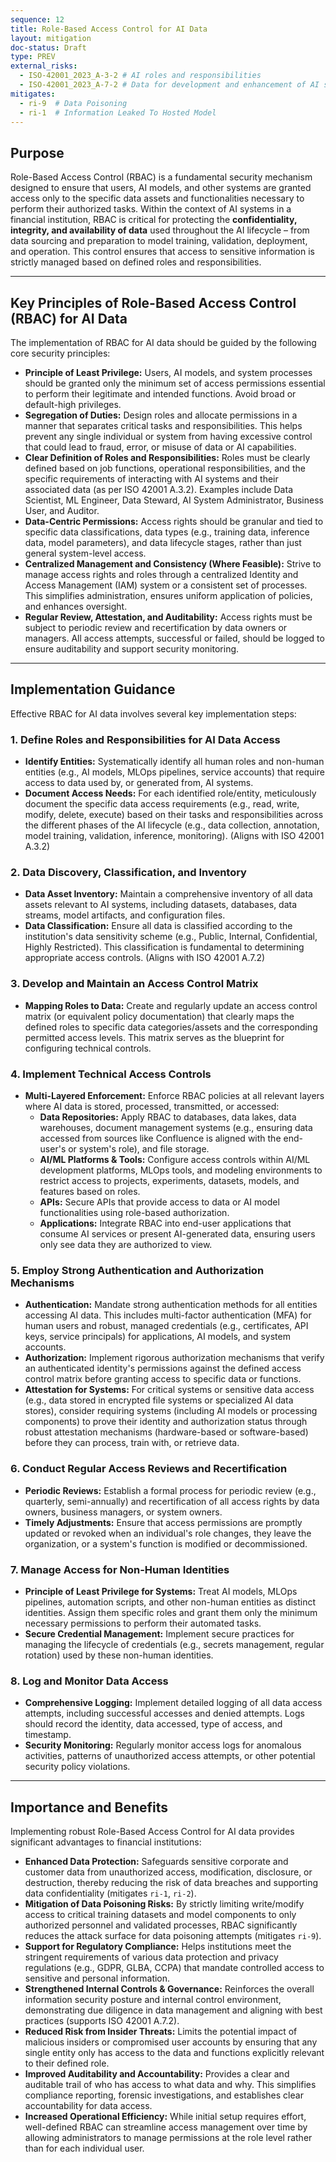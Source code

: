 ```yaml
---
sequence: 12
title: Role-Based Access Control for AI Data
layout: mitigation
doc-status: Draft
type: PREV
external_risks:
  - ISO-42001_2023_A-3-2 # AI roles and responsibilities
  - ISO-42001_2023_A-7-2 # Data for development and enhancement of AI system
mitigates:
  - ri-9  # Data Poisoning
  - ri-1  # Information Leaked To Hosted Model
---
```


## Purpose

Role-Based Access Control (RBAC) is a fundamental security mechanism designed to ensure that users, AI models, and other systems are granted access only to the specific data assets and functionalities necessary to perform their authorized tasks. Within the context of AI systems in a financial institution, RBAC is critical for protecting the **confidentiality, integrity, and availability of data** used throughout the AI lifecycle – from data sourcing and preparation to model training, validation, deployment, and operation. This control ensures that access to sensitive information is strictly managed based on defined roles and responsibilities.

---
## Key Principles of Role-Based Access Control (RBAC) for AI Data

The implementation of RBAC for AI data should be guided by the following core security principles:

* **Principle of Least Privilege:** Users, AI models, and system processes should be granted only the minimum set of access permissions essential to perform their legitimate and intended functions. Avoid broad or default-high privileges.
* **Segregation of Duties:** Design roles and allocate permissions in a manner that separates critical tasks and responsibilities. This helps prevent any single individual or system from having excessive control that could lead to fraud, error, or misuse of data or AI capabilities.
* **Clear Definition of Roles and Responsibilities:** Roles must be clearly defined based on job functions, operational responsibilities, and the specific requirements of interacting with AI systems and their associated data (as per ISO 42001 A.3.2). Examples include Data Scientist, ML Engineer, Data Steward, AI System Administrator, Business User, and Auditor.
* **Data-Centric Permissions:** Access rights should be granular and tied to specific data classifications, data types (e.g., training data, inference data, model parameters), and data lifecycle stages, rather than just general system-level access.
* **Centralized Management and Consistency (Where Feasible):** Strive to manage access rights and roles through a centralized Identity and Access Management (IAM) system or a consistent set of processes. This simplifies administration, ensures uniform application of policies, and enhances oversight.
* **Regular Review, Attestation, and Auditability:** Access rights must be subject to periodic review and recertification by data owners or managers. All access attempts, successful or failed, should be logged to ensure auditability and support security monitoring.

---
## Implementation Guidance

Effective RBAC for AI data involves several key implementation steps:

### 1. Define Roles and Responsibilities for AI Data Access
* **Identify Entities:** Systematically identify all human roles and non-human entities (e.g., AI models, MLOps pipelines, service accounts) that require access to data used by, or generated from, AI systems.
* **Document Access Needs:** For each identified role/entity, meticulously document the specific data access requirements (e.g., read, write, modify, delete, execute) based on their tasks and responsibilities across the different phases of the AI lifecycle (e.g., data collection, annotation, model training, validation, inference, monitoring). (Aligns with ISO 42001 A.3.2)

### 2. Data Discovery, Classification, and Inventory
* **Data Asset Inventory:** Maintain a comprehensive inventory of all data assets relevant to AI systems, including datasets, databases, data streams, model artifacts, and configuration files.
* **Data Classification:** Ensure all data is classified according to the institution's data sensitivity scheme (e.g., Public, Internal, Confidential, Highly Restricted). This classification is fundamental to determining appropriate access controls. (Aligns with ISO 42001 A.7.2)

### 3. Develop and Maintain an Access Control Matrix
* **Mapping Roles to Data:** Create and regularly update an access control matrix (or equivalent policy documentation) that clearly maps the defined roles to specific data categories/assets and the corresponding permitted access levels. This matrix serves as the blueprint for configuring technical controls.

### 4. Implement Technical Access Controls
* **Multi-Layered Enforcement:** Enforce RBAC policies at all relevant layers where AI data is stored, processed, transmitted, or accessed:
    * **Data Repositories:** Apply RBAC to databases, data lakes, data warehouses, document management systems (e.g., ensuring data accessed from sources like Confluence is aligned with the end-user's or system's role), and file storage.
    * **AI/ML Platforms & Tools:** Configure access controls within AI/ML development platforms, MLOps tools, and modeling environments to restrict access to projects, experiments, datasets, models, and features based on roles.
    * **APIs:** Secure APIs that provide access to data or AI model functionalities using role-based authorization.
    * **Applications:** Integrate RBAC into end-user applications that consume AI services or present AI-generated data, ensuring users only see data they are authorized to view.

### 5. Employ Strong Authentication and Authorization Mechanisms
* **Authentication:** Mandate strong authentication methods for all entities accessing AI data. This includes multi-factor authentication (MFA) for human users and robust, managed credentials (e.g., certificates, API keys, service principals) for applications, AI models, and system accounts.
* **Authorization:** Implement rigorous authorization mechanisms that verify an authenticated identity's permissions against the defined access control matrix before granting access to specific data or functions.
* **Attestation for Systems:** For critical systems or sensitive data access (e.g., data stored in encrypted file systems or specialized AI data stores), consider requiring systems (including AI models or processing components) to prove their identity and authorization status through robust attestation mechanisms (hardware-based or software-based) before they can process, train with, or retrieve data.

### 6. Conduct Regular Access Reviews and Recertification
* **Periodic Reviews:** Establish a formal process for periodic review (e.g., quarterly, semi-annually) and recertification of all access rights by data owners, business managers, or system owners.
* **Timely Adjustments:** Ensure that access permissions are promptly updated or revoked when an individual's role changes, they leave the organization, or a system's function is modified or decommissioned.

### 7. Manage Access for Non-Human Identities
* **Principle of Least Privilege for Systems:** Treat AI models, MLOps pipelines, automation scripts, and other non-human entities as distinct identities. Assign them specific roles and grant them only the minimum necessary permissions to perform their automated tasks.
* **Secure Credential Management:** Implement secure practices for managing the lifecycle of credentials (e.g., secrets management, regular rotation) used by these non-human identities.

### 8. Log and Monitor Data Access
* **Comprehensive Logging:** Implement detailed logging of all data access attempts, including successful accesses and denied attempts. Logs should record the identity, data accessed, type of access, and timestamp.
* **Security Monitoring:** Regularly monitor access logs for anomalous activities, patterns of unauthorized access attempts, or other potential security policy violations.

---
## Importance and Benefits

Implementing robust Role-Based Access Control for AI data provides significant advantages to financial institutions:

* **Enhanced Data Protection:**  Safeguards sensitive corporate and customer data from unauthorized access, modification, disclosure, or destruction, thereby reducing the risk of data breaches and supporting data confidentiality (mitigates `ri-1`, `ri-2`).
* **Mitigation of Data Poisoning Risks:**  By strictly limiting write/modify access to critical training datasets and model components to only authorized personnel and validated processes, RBAC significantly reduces the attack surface for data poisoning attempts (mitigates `ri-9`).
* **Support for Regulatory Compliance:**  Helps institutions meet the stringent requirements of various data protection and privacy regulations (e.g., GDPR, GLBA, CCPA) that mandate controlled access to sensitive and personal information.
* **Strengthened Internal Controls & Governance:**  Reinforces the overall information security posture and internal control environment, demonstrating due diligence in data management and aligning with best practices (supports ISO 42001 A.7.2).
* **Reduced Risk from Insider Threats:**  Limits the potential impact of malicious insiders or compromised user accounts by ensuring that any single entity only has access to the data and functions explicitly relevant to their defined role.
* **Improved Auditability and Accountability:**  Provides a clear and auditable trail of who has access to what data and why. This simplifies compliance reporting, forensic investigations, and establishes clear accountability for data access.
* **Increased Operational Efficiency:**  While initial setup requires effort, well-defined RBAC can streamline access management over time by allowing administrators to manage permissions at the role level rather than for each individual user.
